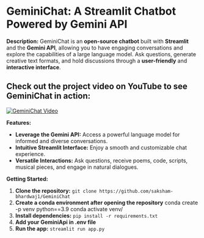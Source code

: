 

# GeminiChat: A Streamlit Chatbot Powered by Gemini API

**Description:**
GeminiChat is an **open-source chatbot** built with **Streamlit** and the **Gemini API**, allowing you to have engaging conversations and explore the capabilities of a large language model. Ask questions, generate creative text formats, and hold discussions through a **user-friendly** and **interactive interface**.

## Check out the project video on YouTube to see GeminiChat in action:
[![GeminiChat Video](https://img.youtube.com/vi/oxLfUyMKz9I/0.jpg)](https://youtu.be/oxLfUyMKz9I?si=dTJPthQl6tINTUUx)


**Features:**
- **Leverage the Gemini API:** Access a powerful language model for informed and diverse conversations.
- **Intuitive Streamlit Interface:** Enjoy a smooth and customizable chat experience.
- **Versatile Interactions:** Ask questions, receive poems, code, scripts, musical pieces, and engage in natural dialogues.

**Getting Started:**

1. **Clone the repository:** `git clone https://github.com/saksham-bhardwaj1/GeminiChat`
2. **Create a conda environment after opening the repository**
conda create -p venv python==3.9 conda activate venv/
4. **Install dependencies:** `pip install -r requirements.txt`
5. **Add your GeminiApi in .env file**
6. **Run the app:** `streamlit run app.py`

